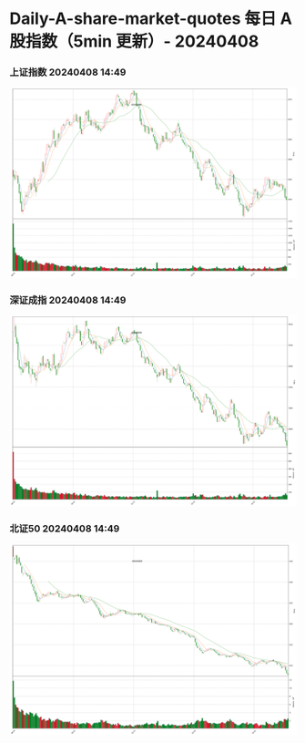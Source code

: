 
# Daily-A-share-market-quotes 每日 A 股指数（5min 更新）- 20240408

### 上证指数 20240408 14:49
![](./fig/2024/4/20240408-sh000001.png)

### 深证成指 20240408 14:49
![](./fig/2024/4/20240408-sz399001.png)

### 北证50 20240408 14:49
![](./fig/2024/4/20240408-bj899050.png)
